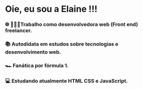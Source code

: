 # Oie, eu sou a Elaine !!!
 
 ### 🌐 👩🏽‍💻Trabalho como desenvolvedora web (Front end) freelancer.
 ### 📚 Autodidata em estudos sobre tecnologias e desenvolvimento web.
 ### 🏎️ Fanática por fórmula 1.
 ###  💻 Estudando atualmente HTML CSS e JavaScript.

